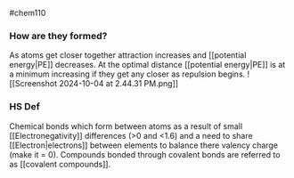 #chem110 
### How are they formed?
As atoms get closer together attraction increases and [[potential energy|PE]] decreases. At the optimal distance [[potential energy|PE]] is at a minimum increasing if they get any closer as repulsion begins.
![[Screenshot 2024-10-04 at 2.44.31 PM.png]]
### HS Def
Chemical bonds which form between atoms as a result of small [[Electronegativity]] differences (>0 and <1.6) and a need to share [[Electron|electrons]] between elements to balance there valency charge (make it = 0). Compounds bonded through covalent bonds are referred to as [[covalent compounds]]. 